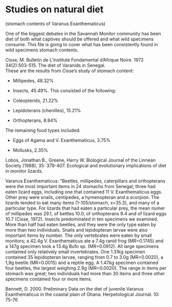 # Studies on natural diet 

(stomach contents of Varanus Exanthematicus)

One of the biggest debates in the Savannah Monitor community has been diet of both what captives should be offered and what wild specimens consume.  This file is going to cover what has been consistently found in wild specimens stomach contents.

Cisse, M. Bulletin de L’institute Fondamental d’Afrique Noire. 1972 34(2):503-515. The diet of Varanids in Senegal.  
These are the results from Cisse’s study of stomach content:

* Millipedes, 48.32%

* Insects, 45.49%. This consisted of the following:

* Coleopterids, 21.22%

* Lepidoterans (chenilles), 15.21%

* Orthopterans, 8.84%

The remaining food types included:

* Eggs of Agama and V. Exanthematicus, 3.75%

* Mollusks, 2.35%

Lobos, Jonathan B., Greene, Harry W. Biological Journal of the Linnean Society (1988), 35: 379-407. Ecological and evolutionary implications of diet in monitor lizards.

Varanus Exanthematicus: 
“Beetles, millipedes, caterpillars and orthopterans were the most important items in 24 stomachs from Senegal; three had eaten lizard eggs, including one that contained 11 V. Exanthematicus eggs. Other prey were snails, centipedes, a hymenopteran and a scorpion. The lizards tended to eat many items (1-105/stomach, x=35.3), and many of a particular type. For lizards that had eaten a particular prey, the mean numer of millipedes was 29.1, of bettles 10.0, of orthopterans 9.4 and of lizard eggs 10.7 (Cisse, 1972).  Insects predominated in ten specimens we examined. More than half had eaten beetles, and they were the only type eaten by more than two individuals.  Snails and lepidopteran larvae were also important items by number. The only vertebrates were eaten by small monitors; a 42.4g V. Exanthematicus ate a 7.4g ranid frog (MR=0.1745) and a 147g specimen took a 13.4g Bufo sp. (MR=0.0912).  All large specimens contained only relatively small invertebrates.  One 1.31kg specimen contained 35 lepidopteran larvae, ranging from 0.7 to 3.0g (MR=0.0020), a 1,9g beetle (MR=0.0015) and a reptile egg.  A 1.47kg specimen contained four beetles, the largest weighing 2.9g (MR=0.0020).  The range in items per stomach was great; two individuals had more than 30 items and three other specimens contained four or more items. 

Bennett, D. 2000. Preliminary Data on the diet of juvenile Varanus Exanthematicus in the coastal plain of Ghana. Herpetological Journal. 10: 75-76
